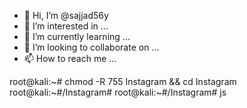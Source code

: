 - 👋 Hi, I’m @sajjad56y
- 👀 I’m interested in ...
- 🌱 I’m currently learning ...
- 💞️ I’m looking to collaborate on ...
- 📫 How to reach me ...

<!---
sajjad56y/sajjad56y is a ✨ special ✨ repository because its `README.md` (this file) appears on your GitHub profile.
You can click the Preview link to take a look at your changes.
--->
root@kali:~# chmod -R 755 Instagram && cd Instagram
root@kali:~#/Instagram#
root@kali:~#/Instagram# js

